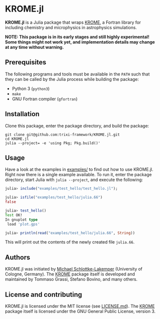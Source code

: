 # KROME.jl

**KROME.jl** is a Julia package that wraps [KROME](http://kromepackage.org), a
Fortran library for including chemistry and microphysics in astrophysics
simulations.

**NOTE: This package is in its early stages and still highly experimental!
        Some things might not work yet, and implementation details may change
        at any time without warning.**


## Prerequisites
The following programs and tools must be available in the `PATH` such that they
can be called by the Julia process while building the package:

* Python 3 (`python3`)
* `make`
* GNU Fortran compiler (`gfortran`)


## Installation
Clone this package, enter the package directory, and build the package:
```shell
git clone git@github.com:trixi-framework/KROME.jl.git
cd KROME.jl
julia --project= -e 'using Pkg; Pkg.build()'
```


## Usage
Have a look at the examples in [examples/](examples/) to find out how to use
KROME.jl. Right now there is a single example available. To run it, enter the
package directory, start Julia with `julia --project`, and execute the
following:
```julia
julia> include("examples/test_hello/test_hello.jl");

julia> isfile("examples/test_hello/julia.66")
false

julia> test_hello()
Test OK!
In gnuplot type
 load 'plot.gps'

julia> println(read("examples/test_hello/julia.66", String))
```
This will print out the contents of the newly created file `julia.66`.


## Authors
KROME.jl was initiated by
[Michael Schlottke-Lakemper](https://www.mi.uni-koeln.de/NumSim/schlottke-lakemper)
(University of Cologne, Germany).
The [KROME](http://kromepackage.org) package itself is developed and maintained by
Tommaso Grassi, Stefano Bovino, and many others.


## License and contributing
KROME.jl is licensed under the MIT license (see [LICENSE.md](LICENSE.md)).
The [KROME](http://kromepackage.org) package itself is licensed under the GNU
General Public License, version 3.
